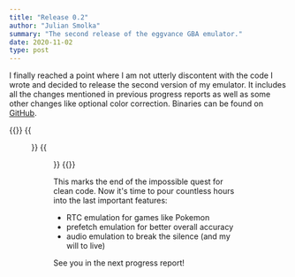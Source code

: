 ```yaml
---
title: "Release 0.2"
author: "Julian Smolka"
summary: "The second release of the eggvance GBA emulator."
date: 2020-11-02
type: post
---
```

I finally reached a point where I am not utterly discontent with the code I wrote and decided to release the second version of my emulator. It includes all the changes mentioned in previous progress reports as well as some other changes like optional color correction. Binaries can be found on [GitHub](https://github.com/jsmolka/eggvance/releases).

{{<figures>}}
  {{<figure src="eggvance/mew.png" caption="Figure 1 - Oversaturated colors in memory">}}
  {{<figure src="eggvance/mew-lcd.png" caption="Figure 2 - Corrected colors on the LCD">}}
{{</figures>}}

This marks the end of the impossible quest for clean code. Now it's time to pour countless hours into the last important features:
- RTC emulation for games like Pokemon
- prefetch emulation for better overall accuracy
- audio emulation to break the silence (and my will to live)

See you in the next progress report!

